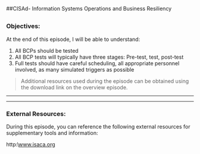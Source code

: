 ##CISAd- Information Systems Operations and Business Resiliency
##
### Objectives:

At the end of this episode, I will be able to understand:

1. All BCPs should be tested
2. All BCP tests will typically have three stages: Pre-test, test, post-test
3. Full tests should have careful scheduling, all appropriate personnel involved, as many simulated triggers as possible

	

>Additional resources used during the episode can be obtained using the download link on the overview episode.

-----------------------------------------------------------






-----------------------------------------------------------
### External Resources:

During this episode, you can reference the following external resources for supplementary tools and information:

http:\www.isaca.org
